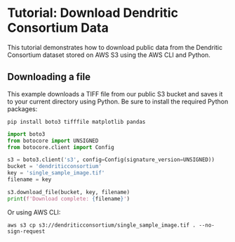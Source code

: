 # Tutorial: Download Dendritic Consortium Data

This tutorial demonstrates how to download public data from the Dendritic Consortium dataset stored on AWS S3 using the AWS CLI and Python.

## Downloading a file

This example downloads a TIFF file from our public S3 bucket and saves it to your current directory using Python. Be sure to install the required Python packages:

```
pip install boto3 tifffile matplotlib pandas
```

```python
import boto3
from botocore import UNSIGNED
from botocore.client import Config

s3 = boto3.client('s3', config=Config(signature_version=UNSIGNED))
bucket = 'dendriticconsortium'
key = 'single_sample_image.tif'
filename = key

s3.download_file(bucket, key, filename)
print(f'Download complete: {filename}')
```

Or using AWS CLI:
```
aws s3 cp s3://dendriticconsortium/single_sample_image.tif . --no-sign-request
```